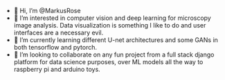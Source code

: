 - 👋 Hi, I’m @MarkusRose
- 👀 I’m interested in computer vision and deep learning for microscopy image analysis. Data visualization is something I like to do and user interfaces are a necessary evil.
- 🌱 I’m currently learning different U-net architectures and some GANs in both tensorflow and pytorch. 
- 💞️ I’m looking to collaborate on any fun project from a full stack django platform for data science purposes, over ML models all the way to raspberry pi and arduino toys.

<!---
MarkusRose/MarkusRose is a ✨ special ✨ repository because its `README.md` (this file) appears on your GitHub profile.
You can click the Preview link to take a look at your changes.
--->
